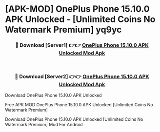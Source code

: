 # [APK-MOD] OnePlus Phone 15.10.0 APK Unlocked - [Unlimited Coins No Watermark Premium] yq9yc



<div align="center">
<h3>🔴 Download [Server1] 👉👉 <a href="https://momento.my/?title=OnePlus_Phone_15.10.0_APK_Unlocked">OnePlus Phone 15.10.0 APK Unlocked Mod Apk</a></h3><br>

<h3>🔴 Download [Server2] 👉👉 <a href="https://momento.my/?title=OnePlus_Phone_15.10.0_APK_Unlocked">OnePlus Phone 15.10.0 APK Unlocked Mod Apk</a></h3>
</div>



Download OnePlus Phone 15.10.0 APK Unlocked 

Free APK MOD OnePlus Phone 15.10.0 APK Unlocked [Unlimited Coins No Watermark Premium]

Download OnePlus Phone 15.10.0 APK Unlocked [Unlimited Coins No Watermark Premium] Mod For Android
